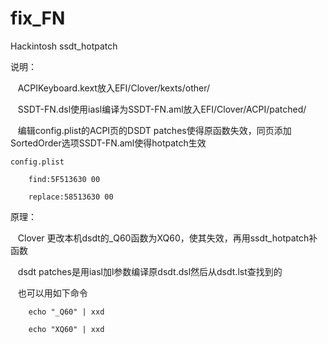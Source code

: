 # fix_FN
Hackintosh     ssdt_hotpatch

说明：

    ACPIKeyboard.kext放入EFI/Clover/kexts/other/
		
    SSDT-FN.dsl使用iasl编译为SSDT-FN.aml放入EFI/Clover/ACPI/patched/
		
    编辑config.plist的ACPI页的DSDT patches使得原函数失效，同页添加SortedOrder选项SSDT-FN.aml使得hotpatch生效
		
	config.plist

        find:5F513630 00
    
        replace:58513630 00
				
原理：

    Clover 更改本机dsdt的_Q60函数为XQ60，使其失效，再用ssdt_hotpatch补函数
		
    dsdt patches是用iasl加l参数编译原dsdt.dsl然后从dsdt.lst查找到的
		
    也可以用如下命令
    
        echo "_Q60" | xxd
        
        echo "XQ60" | xxd
    
    
        
        
        
        
